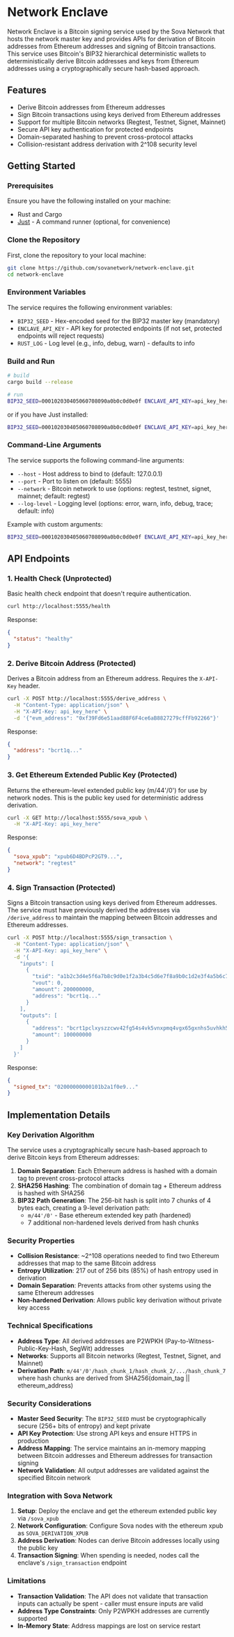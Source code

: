 # Network Enclave

Network Enclave is a Bitcoin signing service used by the Sova Network that hosts the network master key and provides APIs for derivation of Bitcoin addresses from Ethereum addresses and signing of Bitcoin transactions. This service uses Bitcoin's BIP32 hierarchical deterministic wallets to deterministically derive Bitcoin addresses and keys from Ethereum addresses using a cryptographically secure hash-based approach.

## Features

- Derive Bitcoin addresses from Ethereum addresses
- Sign Bitcoin transactions using keys derived from Ethereum addresses
- Support for multiple Bitcoin networks (Regtest, Testnet, Signet, Mainnet)
- Secure API key authentication for protected endpoints
- Domain-separated hashing to prevent cross-protocol attacks
- Collision-resistant address derivation with 2^108 security level

## Getting Started

### Prerequisites

Ensure you have the following installed on your machine:

- Rust and Cargo
- [Just](https://just.systems/) - A command runner (optional, for convenience)

### Clone the Repository

First, clone the repository to your local machine:

```sh
git clone https://github.com/sovanetwork/network-enclave.git
cd network-enclave
```

### Environment Variables

The service requires the following environment variables:

- `BIP32_SEED` - Hex-encoded seed for the BIP32 master key (mandatory)
- `ENCLAVE_API_KEY` - API key for protected endpoints (if not set, protected endpoints will reject requests)
- `RUST_LOG` - Log level (e.g., info, debug, warn) - defaults to info

### Build and Run
```sh
# build
cargo build --release

# run
BIP32_SEED=000102030405060708090a0b0c0d0e0f ENCLAVE_API_KEY=api_key_here cargo run --release
```
or if you have Just installed:

```sh
BIP32_SEED=000102030405060708090a0b0c0d0e0f ENCLAVE_API_KEY=api_key_here just run
```

### Command-Line Arguments

The service supports the following command-line arguments:

- `--host` - Host address to bind to (default: 127.0.0.1)
- `--port` - Port to listen on (default: 5555)
- `--network` - Bitcoin network to use (options: regtest, testnet, signet, mainnet; default: regtest)
- `--log-level` - Logging level (options: error, warn, info, debug, trace; default: info)

Example with custom arguments:
```sh
BIP32_SEED=000102030405060708090a0b0c0d0e0f ENCLAVE_API_KEY=api_key_here cargo run --release -- --host 0.0.0.0 --port 8080 --network regtest --log-level debug
```

## API Endpoints

### 1. Health Check (Unprotected)
Basic health check endpoint that doesn't require authentication.
```sh
curl http://localhost:5555/health
```
Response:
```json
{
  "status": "healthy"
}
```

### 2. Derive Bitcoin Address (Protected)
Derives a Bitcoin address from an Ethereum address. Requires the `X-API-Key` header.
```sh
curl -X POST http://localhost:5555/derive_address \
  -H "Content-Type: application/json" \
  -H "X-API-Key: api_key_here" \
  -d '{"evm_address": "0xf39Fd6e51aad88F6F4ce6aB8827279cffFb92266"}'
```
Response:
```json
{
  "address": "bcrt1q..."
}
```

### 3. Get Ethereum Extended Public Key (Protected)
Returns the ethereum-level extended public key (m/44'/0') for use by network nodes. This is the public key used for deterministic address derivation.
```sh
curl -X GET http://localhost:5555/sova_xpub \
  -H "X-API-Key: api_key_here"
```
Response:
```json
{
  "sova_xpub": "xpub6D4BDPcP2GT9...",
  "network": "regtest"
}
```

### 4. Sign Transaction (Protected)
Signs a Bitcoin transaction using keys derived from Ethereum addresses. The service must have previously derived the addresses via `/derive_address` to maintain the mapping between Bitcoin addresses and Ethereum addresses.
```sh
curl -X POST http://localhost:5555/sign_transaction \
  -H "Content-Type: application/json" \
  -H "X-API-Key: api_key_here" \
  -d '{
    "inputs": [
      {
        "txid": "a1b2c3d4e5f6a7b8c9d0e1f2a3b4c5d6e7f8a9b0c1d2e3f4a5b6c7d8e9f0a1b2",
        "vout": 0,
        "amount": 200000000,
        "address": "bcrt1q..."
      }
    ],
    "outputs": [
      {
        "address": "bcrt1pclxyszzcwv42fg54s4vk5vnxpmq4vgx65gxnhs5uvhkh5eg8t6qsntwfvu",
        "amount": 100000000
      }
    ]
  }'
```

Response:
```json
{
  "signed_tx": "02000000000101b2a1f0e9..."
}
```

## Implementation Details

### Key Derivation Algorithm
The service uses a cryptographically secure hash-based approach to derive Bitcoin keys from Ethereum addresses:

1. **Domain Separation**: Each Ethereum address is hashed with a domain tag to prevent cross-protocol attacks
2. **SHA256 Hashing**: The combination of domain tag + Ethereum address is hashed with SHA256
3. **BIP32 Path Generation**: The 256-bit hash is split into 7 chunks of 4 bytes each, creating a 9-level derivation path:
   - `m/44'/0'` - Base ethereum extended key path (hardened)
   - 7 additional non-hardened levels derived from hash chunks

### Security Properties
- **Collision Resistance**: ~2^108 operations needed to find two Ethereum addresses that map to the same Bitcoin address
- **Entropy Utilization**: 217 out of 256 bits (85%) of hash entropy used in derivation
- **Domain Separation**: Prevents attacks from other systems using the same Ethereum addresses
- **Non-hardened Derivation**: Allows public key derivation without private key access

### Technical Specifications
- **Address Type**: All derived addresses are P2WPKH (Pay-to-Witness-Public-Key-Hash, SegWit) addresses
- **Networks**: Supports all Bitcoin networks (Regtest, Testnet, Signet, and Mainnet)
- **Derivation Path**: `m/44'/0'/hash_chunk_1/hash_chunk_2/.../hash_chunk_7` where hash chunks are derived from SHA256(domain_tag || ethereum_address)

### Security Considerations
- **Master Seed Security**: The `BIP32_SEED` must be cryptographically secure (256+ bits of entropy) and kept private
- **API Key Protection**: Use strong API keys and ensure HTTPS in production
- **Address Mapping**: The service maintains an in-memory mapping between Bitcoin addresses and Ethereum addresses for transaction signing
- **Network Validation**: All output addresses are validated against the specified Bitcoin network

### Integration with Sova Network
1. **Setup**: Deploy the enclave and get the ethereum extended public key via `/sova_xpub`
2. **Network Configuration**: Configure Sova nodes with the ethereum xpub as `SOVA_DERIVATION_XPUB`
3. **Address Derivation**: Nodes can derive Bitcoin addresses locally using the public key
4. **Transaction Signing**: When spending is needed, nodes call the enclave's `/sign_transaction` endpoint

### Limitations
- **Transaction Validation**: The API does not validate that transaction inputs can actually be spent - caller must ensure inputs are valid
- **Address Type Constraints**: Only P2WPKH addresses are currently supported
- **In-Memory State**: Address mappings are lost on service restart